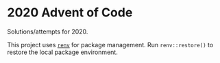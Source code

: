 # 2020 Advent of Code

Solutions/attempts for 2020.

This project uses [`renv`](https://github.com/rstudio/renv/) for package management. Run `renv::restore()` to restore the local package environment.

